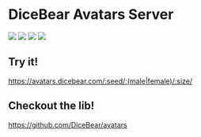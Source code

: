 # DiceBear Avatars Server

![](http://avatars.dicebear.com/jane-doe/female/200)
![](http://avatars.dicebear.com/john-doe/male/200)
![](http://avatars.dicebear.com/jane-jr-doe/female/200)
![](http://avatars.dicebear.com/john-jr-doe/male/200)

## Try it!

https://avatars.dicebear.com/:seed/:(male|female)/:size/

## Checkout the lib!

https://github.com/DiceBear/avatars
